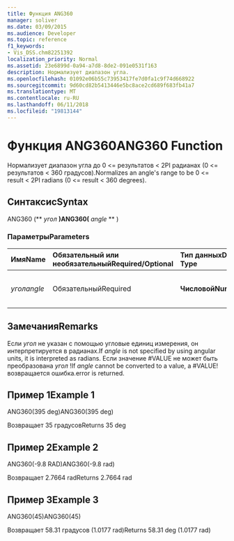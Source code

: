```yaml
---
title: Функция ANG360
manager: soliver
ms.date: 03/09/2015
ms.audience: Developer
ms.topic: reference
f1_keywords:
- Vis_DSS.chm82251392
localization_priority: Normal
ms.assetid: 23e6899d-0a94-a7d8-8de2-091e0531f163
description: Нормализует диапазон угла.
ms.openlocfilehash: 01092e06b55c73953417fe7d0fa1c9f74d668922
ms.sourcegitcommit: 9d60cd82b5413446e5bc8ace2cd689f683fb41a7
ms.translationtype: MT
ms.contentlocale: ru-RU
ms.lasthandoff: 06/11/2018
ms.locfileid: "19813144"
---
```

# <a name="ang360-function"></a><span data-ttu-id="3d156-103">Функция ANG360</span><span class="sxs-lookup"><span data-stu-id="3d156-103">ANG360 Function</span></span>

<span data-ttu-id="3d156-104">Нормализует диапазон угла до 0 \<= результатов \< 2PI радианах (0 \<= результатов \< 360 градусов).</span><span class="sxs-lookup"><span data-stu-id="3d156-104">Normalizes an angle's range to be 0 \<= result \< 2PI radians (0 \<= result \< 360 degrees).</span></span>
  
## <a name="syntax"></a><span data-ttu-id="3d156-105">Синтаксис</span><span class="sxs-lookup"><span data-stu-id="3d156-105">Syntax</span></span>

<span data-ttu-id="3d156-106">ANG360 (** *угол* **)</span><span class="sxs-lookup"><span data-stu-id="3d156-106">ANG360(** *angle* ** )</span></span> 
  
### <a name="parameters"></a><span data-ttu-id="3d156-107">Параметры</span><span class="sxs-lookup"><span data-stu-id="3d156-107">Parameters</span></span>

|<span data-ttu-id="3d156-108">**Имя**</span><span class="sxs-lookup"><span data-stu-id="3d156-108">**Name**</span></span>|<span data-ttu-id="3d156-109">**Обязательный или необязательный**</span><span class="sxs-lookup"><span data-stu-id="3d156-109">**Required/Optional**</span></span>|<span data-ttu-id="3d156-110">**Тип данных**</span><span class="sxs-lookup"><span data-stu-id="3d156-110">**Data Type**</span></span>|<span data-ttu-id="3d156-111">**Описание**</span><span class="sxs-lookup"><span data-stu-id="3d156-111">**Description**</span></span>|
|:-----|:-----|:-----|:-----|
| <span data-ttu-id="3d156-112">_угол_</span><span class="sxs-lookup"><span data-stu-id="3d156-112">_angle_</span></span> <br/> |<span data-ttu-id="3d156-113">Обязательный</span><span class="sxs-lookup"><span data-stu-id="3d156-113">Required</span></span>  <br/> |<span data-ttu-id="3d156-114">**Числовой**</span><span class="sxs-lookup"><span data-stu-id="3d156-114">**Numeric**</span></span> <br/> |<span data-ttu-id="3d156-115">Угол, чтобы он был нормализован.</span><span class="sxs-lookup"><span data-stu-id="3d156-115">The angle to be normalized.</span></span>  <br/> |
   
## <a name="remarks"></a><span data-ttu-id="3d156-116">Замечания</span><span class="sxs-lookup"><span data-stu-id="3d156-116">Remarks</span></span>

<span data-ttu-id="3d156-117">Если *угол* не указан с помощью угловые единиц измерения, он интерпретируется в радианах.</span><span class="sxs-lookup"><span data-stu-id="3d156-117">If  *angle*  is not specified by using angular units, it is interpreted as radians.</span></span> <span data-ttu-id="3d156-118">Если значение #VALUE не может быть преобразована *угол* !</span><span class="sxs-lookup"><span data-stu-id="3d156-118">If  *angle*  cannot be converted to a value, a #VALUE!</span></span> <span data-ttu-id="3d156-119">возвращается ошибка.</span><span class="sxs-lookup"><span data-stu-id="3d156-119">error is returned.</span></span> 
  
## <a name="example-1"></a><span data-ttu-id="3d156-120">Пример 1</span><span class="sxs-lookup"><span data-stu-id="3d156-120">Example 1</span></span>

<span data-ttu-id="3d156-121">ANG360(395 deg)</span><span class="sxs-lookup"><span data-stu-id="3d156-121">ANG360(395 deg)</span></span>
  
<span data-ttu-id="3d156-122">Возвращает 35 градусов</span><span class="sxs-lookup"><span data-stu-id="3d156-122">Returns 35 deg</span></span>
  
## <a name="example-2"></a><span data-ttu-id="3d156-123">Пример 2</span><span class="sxs-lookup"><span data-stu-id="3d156-123">Example 2</span></span>

<span data-ttu-id="3d156-124">ANG360(-9.8 RAD)</span><span class="sxs-lookup"><span data-stu-id="3d156-124">ANG360(-9.8 rad)</span></span>
  
<span data-ttu-id="3d156-125">Возвращает 2.7664 rad</span><span class="sxs-lookup"><span data-stu-id="3d156-125">Returns 2.7664 rad</span></span>
  
## <a name="example-3"></a><span data-ttu-id="3d156-126">Пример 3</span><span class="sxs-lookup"><span data-stu-id="3d156-126">Example 3</span></span>

<span data-ttu-id="3d156-127">ANG360(45)</span><span class="sxs-lookup"><span data-stu-id="3d156-127">ANG360(45)</span></span>
  
<span data-ttu-id="3d156-128">Возвращает 58.31 градусов (1.0177 rad)</span><span class="sxs-lookup"><span data-stu-id="3d156-128">Returns 58.31 deg (1.0177 rad)</span></span>
  

